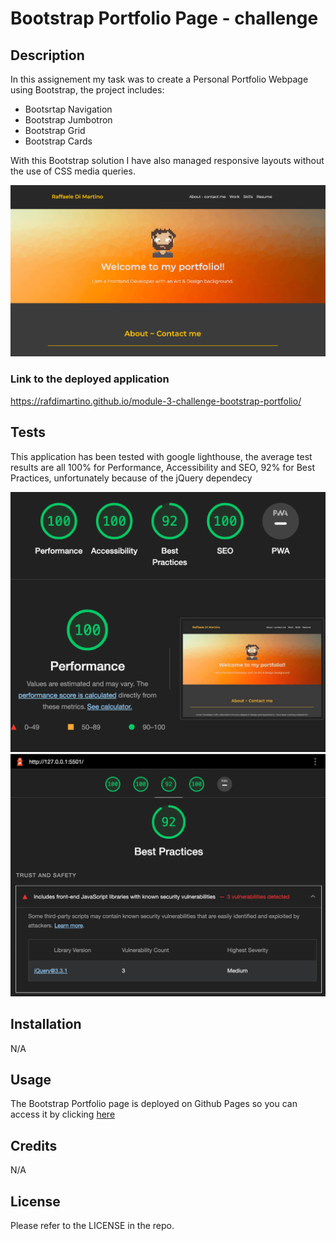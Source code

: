 # Bootstrap Portfolio Page - challenge

## Description
In this assignement my task was to create a Personal Portfolio Webpage using Bootstrap, the project includes: 

- Bootsrtap Navigation
- Bootstrap Jumbotron
- Bootstrap Grid
- Bootstrap Cards

With this Bootstrap solution I have also managed responsive layouts without the use of CSS media queries.

![**screenshot of the application**](/images/application-screenshot.png)

### Link to the deployed application 
https://rafdimartino.github.io/module-3-challenge-bootstrap-portfolio/

## Tests
This application has been tested with google lighthouse, the average test results are all 100% for Performance, Accessibility and SEO, 92% for Best Practices, unfortunately because of the jQuery dependecy 

![**screenshot of the test**](/images/lighthouse-test-screenshot.png)
![**screenshot of the best-practices test**](/images/best-practice-test-screenshot.png)

## Installation
N/A

## Usage
The Bootstrap Portfolio page is deployed on Github Pages so you can access it by clicking [here](https://rafdimartino.github.io/module-3-challenge-bootstrap-portfolio/)

## Credits
N/A

## License
Please refer to the LICENSE in the repo.